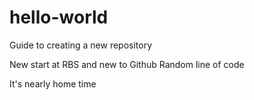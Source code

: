 # hello-world
Guide to creating a new repository



New start at RBS and new to Github
Random line of code

It's nearly home time
